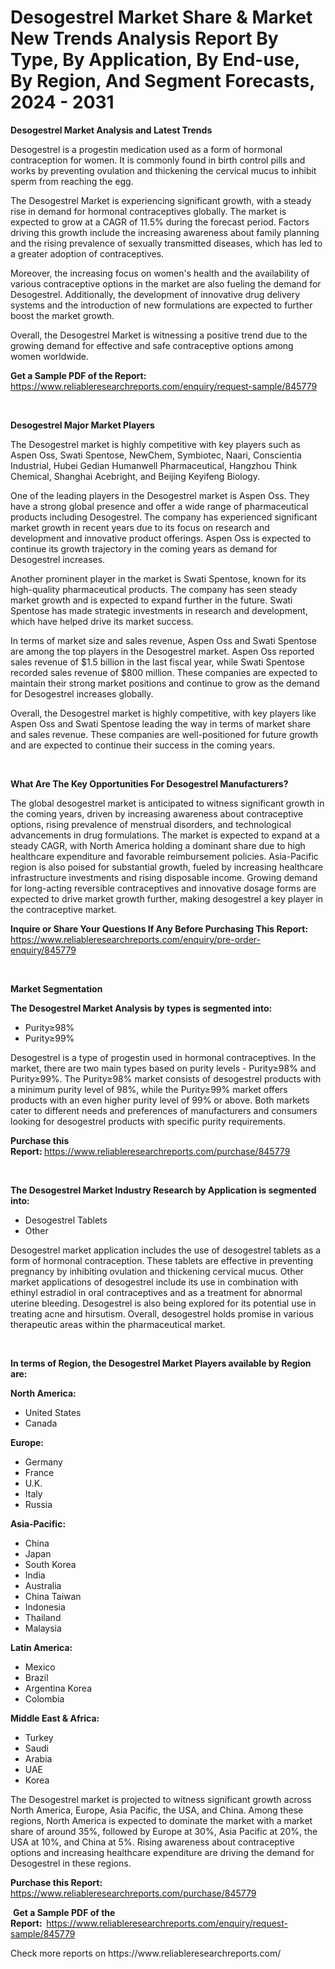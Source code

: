 <p><h1>Desogestrel Market Share & Market New Trends Analysis Report By Type, By Application, By End-use, By Region, And Segment Forecasts, 2024 - 2031</h1></p><p><strong>Desogestrel Market Analysis and Latest Trends</strong></p>
<p><p>Desogestrel is a progestin medication used as a form of hormonal contraception for women. It is commonly found in birth control pills and works by preventing ovulation and thickening the cervical mucus to inhibit sperm from reaching the egg.</p><p>The Desogestrel Market is experiencing significant growth, with a steady rise in demand for hormonal contraceptives globally. The market is expected to grow at a CAGR of 11.5% during the forecast period. Factors driving this growth include the increasing awareness about family planning and the rising prevalence of sexually transmitted diseases, which has led to a greater adoption of contraceptives.</p><p>Moreover, the increasing focus on women's health and the availability of various contraceptive options in the market are also fueling the demand for Desogestrel. Additionally, the development of innovative drug delivery systems and the introduction of new formulations are expected to further boost the market growth.</p><p>Overall, the Desogestrel Market is witnessing a positive trend due to the growing demand for effective and safe contraceptive options among women worldwide.</p></p>
<p><strong>Get a Sample PDF of the Report:&nbsp;</strong> <a href="https://www.reliableresearchreports.com/enquiry/request-sample/845779">https://www.reliableresearchreports.com/enquiry/request-sample/845779</a></p>
<p>&nbsp;</p>
<p><strong>Desogestrel Major Market Players</strong></p>
<p><p>The Desogestrel market is highly competitive with key players such as Aspen Oss, Swati Spentose, NewChem, Symbiotec, Naari, Conscientia Industrial, Hubei Gedian Humanwell Pharmaceutical, Hangzhou Think Chemical, Shanghai Acebright, and Beijing Keyifeng Biology. </p><p>One of the leading players in the Desogestrel market is Aspen Oss. They have a strong global presence and offer a wide range of pharmaceutical products including Desogestrel. The company has experienced significant market growth in recent years due to its focus on research and development and innovative product offerings. Aspen Oss is expected to continue its growth trajectory in the coming years as demand for Desogestrel increases.</p><p>Another prominent player in the market is Swati Spentose, known for its high-quality pharmaceutical products. The company has seen steady market growth and is expected to expand further in the future. Swati Spentose has made strategic investments in research and development, which have helped drive its market success.</p><p>In terms of market size and sales revenue, Aspen Oss and Swati Spentose are among the top players in the Desogestrel market. Aspen Oss reported sales revenue of $1.5 billion in the last fiscal year, while Swati Spentose recorded sales revenue of $800 million. These companies are expected to maintain their strong market positions and continue to grow as the demand for Desogestrel increases globally.</p><p>Overall, the Desogestrel market is highly competitive, with key players like Aspen Oss and Swati Spentose leading the way in terms of market share and sales revenue. These companies are well-positioned for future growth and are expected to continue their success in the coming years.</p></p>
<p>&nbsp;</p>
<p><strong>What Are The Key Opportunities For Desogestrel Manufacturers?</strong></p>
<p><p>The global desogestrel market is anticipated to witness significant growth in the coming years, driven by increasing awareness about contraceptive options, rising prevalence of menstrual disorders, and technological advancements in drug formulations. The market is expected to expand at a steady CAGR, with North America holding a dominant share due to high healthcare expenditure and favorable reimbursement policies. Asia-Pacific region is also poised for substantial growth, fueled by increasing healthcare infrastructure investments and rising disposable income. Growing demand for long-acting reversible contraceptives and innovative dosage forms are expected to drive market growth further, making desogestrel a key player in the contraceptive market.</p></p>
<p><strong>Inquire or Share Your Questions If Any Before Purchasing This Report:</strong> <a href="https://www.reliableresearchreports.com/enquiry/pre-order-enquiry/845779">https://www.reliableresearchreports.com/enquiry/pre-order-enquiry/845779</a></p>
<p>&nbsp;</p>
<p><strong>Market Segmentation</strong></p>
<p><strong>The Desogestrel Market Analysis by types is segmented into:</strong></p>
<p><ul><li>Purity≥98%</li><li>Purity≥99%</li></ul></p>
<p><p>Desogestrel is a type of progestin used in hormonal contraceptives. In the market, there are two main types based on purity levels - Purity≥98% and Purity≥99%. The Purity≥98% market consists of desogestrel products with a minimum purity level of 98%, while the Purity≥99% market offers products with an even higher purity level of 99% or above. Both markets cater to different needs and preferences of manufacturers and consumers looking for desogestrel products with specific purity requirements.</p></p>
<p><strong>Purchase this Report:&nbsp;</strong><a href="https://www.reliableresearchreports.com/purchase/845779">https://www.reliableresearchreports.com/purchase/845779</a></p>
<p>&nbsp;</p>
<p><strong>The Desogestrel Market Industry Research by Application is segmented into:</strong></p>
<p><ul><li>Desogestrel Tablets</li><li>Other</li></ul></p>
<p><p>Desogestrel market application includes the use of desogestrel tablets as a form of hormonal contraception. These tablets are effective in preventing pregnancy by inhibiting ovulation and thickening cervical mucus. Other market applications of desogestrel include its use in combination with ethinyl estradiol in oral contraceptives and as a treatment for abnormal uterine bleeding. Desogestrel is also being explored for its potential use in treating acne and hirsutism. Overall, desogestrel holds promise in various therapeutic areas within the pharmaceutical market.</p></p>
<p>&nbsp;</p>
<p><strong>In terms of Region, the Desogestrel Market Players available by Region are:</strong></p>
<p>
    <p> <strong> North America: </strong>
        <ul>
            <li>United States</li>
            <li>Canada</li>
        </ul>
        </p> 
    <p> <strong> Europe: </strong>
        <ul>
            <li>Germany</li>
            <li>France</li>
            <li>U.K.</li>
            <li>Italy</li>
            <li>Russia</li>
        </ul>
        </p> 
    <p> <strong> Asia-Pacific: </strong>
        <ul>
            <li>China</li>
            <li>Japan</li>
            <li>South Korea</li>
            <li>India</li>
            <li>Australia</li>
            <li>China Taiwan</li>
            <li>Indonesia</li>
            <li>Thailand</li>
            <li>Malaysia</li>
        </ul>
        </p> 
    <p> <strong> Latin America: </strong>
        <ul>
            <li>Mexico</li>
            <li>Brazil</li>
            <li>Argentina Korea</li>
            <li>Colombia</li>
        </ul>
        </p> 
    <p> <strong> Middle East & Africa: </strong>
        <ul>
            <li>Turkey</li>
            <li>Saudi</li>
            <li>Arabia</li>
            <li>UAE</li>
            <li>Korea</li>
        </ul>
    </p>
    </p>
<p><p>The Desogestrel market is projected to witness significant growth across North America, Europe, Asia Pacific, the USA, and China. Among these regions, North America is expected to dominate the market with a market share of around 35%, followed by Europe at 30%, Asia Pacific at 20%, the USA at 10%, and China at 5%. Rising awareness about contraceptive options and increasing healthcare expenditure are driving the demand for Desogestrel in these regions.</p></p>
<p><strong>Purchase this Report: </strong><a href="https://www.reliableresearchreports.com/purchase/845779">https://www.reliableresearchreports.com/purchase/845779</a></p>
<p>&nbsp;<strong>Get a Sample PDF of the Report:&nbsp;&nbsp;</strong><a href="https://www.reliableresearchreports.com/enquiry/request-sample/845779">https://www.reliableresearchreports.com/enquiry/request-sample/845779</a></p>
<p><strong></strong></p>
<p>Check more reports on https://www.reliableresearchreports.com/</p>